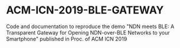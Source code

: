 # ACM-ICN-2019-BLE-GATEWAY
Code and documentation to reproduce the demo "NDN meets BLE: A Transparent Gateway for Opening NDN-over-BLE Networks to your Smartphone" published in Proc. of ACM ICN 2019
